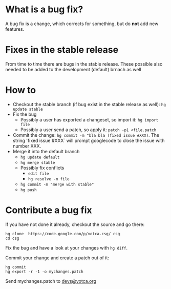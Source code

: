 # What is a bug fix? #
A bug fix is a change, which corrects for something, but do **not** add new features.

# Fixes in the stable release #
From time to time there are bugs in the stable release. These possible also needed to be added to the development (default) brnach as well

# How to #

  * Checkout the stable branch (if bug exist in the stable release as well): `hg update stable`
  * Fix the bug
    * Possibly a user has exported a changeset, so import it: `hg import file`
    * Possibly a user send a patch, so apply it: `patch -p1 <file.patch`
  * Commit the change: `hg commit -m "bla bla (fixed issue #XXX)`. The string 'fixed issue #XXX` will prompt googlecode to close the issue with number XXX.
  * Merge it into the default branch
    * `hg update default`
    * `hg merge stable`
    * Possibly fix conflicts
      * `edit file`
      * `hg resolve -m file`
    * `hg commit -m "merge with stable"`
    * `hg push`


# Contribute a bug fix #

If you have not done it already, checkout the source and go there:

```
hg clone  https://code.google.com/p/votca.csg/ csg
cd csg
```

Fix the bug and have a look at your changes with `hg diff`.

Commit your change and create a patch out of it:

```
hg commit
hg export -r -1 -o mychanges.patch
```

Send mychanges.patch to devs@votca.org